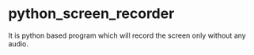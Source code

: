 # python_screen_recorder
It is python based program which will record the screen only without any audio.
